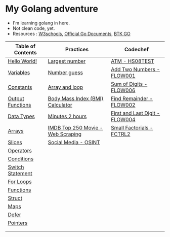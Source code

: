 # My Golang adventure #
  * I'm learning golang in here. 
  * Not clean code, yet.
  * Resources : [W3schools](https://www.w3schools.com/go/), [Official Go Documents](https://go.dev/tour/welcome/1), [BTK GO](https://www.btkakademi.gov.tr/portal/course/go-ile-programlamaya-giris-12760)
 
|Table of Contents|Practices|Codechef|
|---|---|---|
|[Hello World!](https://github.com/gokhangokcen1/3-2-1-GO/blob/main/day-1/1-1-hello-world.go)|[Largest number](https://github.com/gokhangokcen1/3-2-1-GO/blob/main/day-6/6-1-condition-exercise.go)|[ATM - 	HS08TEST](https://github.com/gokhangokcen1/3-2-1-GO/blob/main/day-9/cc-atm.go)|
|[Variables](https://github.com/gokhangokcen1/3-2-1-GO/blob/main/day-1/1-2-variables.go)|[Number guess](https://github.com/gokhangokcen1/3-2-1-GO/blob/main/day-6/6-4-number-guess.go)|[Add Two Numbers - FLOW001](https://github.com/gokhangokcen1/3-2-1-GO/blob/main/day-9/add2numbers.go)|
|[Constants](https://github.com/gokhangokcen1/3-2-1-GO/blob/main/day-2/2-1-constants.go)|[Array and loop](https://github.com/gokhangokcen1/3-2-1-GO/blob/main/day-6/6-5-print-array-w-loop.go)|[Sum of Digits - FLOW006](https://github.com/gokhangokcen1/3-2-1-GO/blob/main/day-9/sum-of-digits.go)|
|[Output Functions](https://github.com/gokhangokcen1/3-2-1-GO/blob/main/day-2/2-2-output-functions.go)|[Body Mass Index (BMI) Calculator](https://github.com/gokhangokcen1/3-2-1-GO/blob/main/day-7/7-2-bmi-calculator.go)|[Find Remainder - FLOW002](https://github.com/gokhangokcen1/3-2-1-GO/blob/main/day-10/find-remainder.go)|
|[Data Types](https://github.com/gokhangokcen1/3-2-1-GO/blob/main/day-2/2-3-data-types.go)|[Minutes 2 hours](https://github.com/gokhangokcen1/3-2-1-GO/blob/main/day-7/7-3-minutes-2-hours.go)|[First and Last Digit - FLOW004](https://github.com/gokhangokcen1/3-2-1-GO/blob/main/day-11/first-and-last-digit.go)|
|[Arrays](https://github.com/gokhangokcen1/3-2-1-GO/blob/main/day-3/3-1-arrays.go)|[IMDB Top 250 Movie - Web Scraping](https://github.com/gokhangokcen1/3-2-1-GO/blob/main/day-13/imdb-top-250.go)|[Small Factorials - FCTRL2](https://github.com/gokhangokcen1/3-2-1-GO/tree/main/day-12)|
|[Slices](https://github.com/gokhangokcen1/3-2-1-GO/blob/main/day-3/3-2-slices.go)|[Social Media - OSINT](https://github.com/gokhangokcen1/3-2-1-GO/blob/main/day-14/osint.go)||
|[Operators](https://github.com/gokhangokcen1/3-2-1-GO/blob/main/day-4/4-1-operators.go)| ||
|[Conditions](https://github.com/gokhangokcen1/3-2-1-GO/blob/main/day-5/5-1-conditions.go)| ||
|[Switch Statement](https://github.com/gokhangokcen1/3-2-1-GO/blob/main/day-6/6-2-switch-statement.go)| ||
|[For Loops](https://github.com/gokhangokcen1/3-2-1-GO/blob/main/day-6/6-3-for-loops.go)| ||
|[Functions](https://github.com/gokhangokcen1/3-2-1-GO/blob/main/day-7/7-1-functions.go)| ||
|[Struct](https://github.com/gokhangokcen1/3-2-1-GO/blob/main/day-8/1-struct.go)| ||
|[Maps](https://github.com/gokhangokcen1/3-2-1-GO/blob/main/day-8/2-maps.go)| ||
|[Defer](https://github.com/gokhangokcen1/3-2-1-GO/blob/main/day-11/defer.go)| ||
|[Pointers](https://github.com/gokhangokcen1/3-2-1-GO/blob/main/day-11/pointers.go)| ||
|[]()| ||
|[]()||

